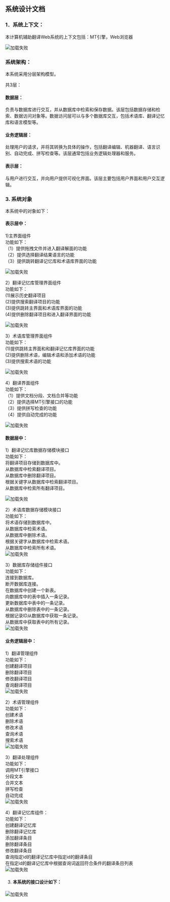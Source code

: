 ## 系统设计文档 
### 1．系统上下文： 
本计算机辅助翻译Web系统的上下文包括：MT引擎，Web浏览器 

![加载失败](/img/系统设计文档/image001.png) 

### 系统架构：  
本系统采用分层架构模型。  

共3层： 

#### 数据层：  
负责与数据库进行交互，并从数据库中检索和保存数据。该层包括数据存储和检索、数据访问对象等。数据访问层可以与多个数据库交互，包括术语库、翻译记忆库和语言模型等。 

#### 业务逻辑层：  
处理用户的请求，并将其转换为具体的操作，包括翻译编辑、机器翻译、语言识别、自动完成、拼写检查等。该层通常包括业务逻辑处理器和服务。  

#### 表示层：  
与用户进行交互，并向用户提供可视化界面。该层主要包括用户界面和用户交互逻辑。 
### 3. 系统对象  
本系统中的对象如下：  

#### 表示层中：  
1)主界面组件   
功能如下：   
（1）提供拖拽文件并进入翻译解面的功能   
（2）提供选择翻译结果语言的功能   
（3）提供跳转翻译记忆库和术语库界面的功能   
 
![加载失败](/img/系统设计文档/image003.png)  

2）翻译记忆库管理界面组件  
功能如下：    
(1)展示历史翻译项目  
(2)提供搜索翻译项目的功能  
(3)提供跳转主界面和术语库界面的功能  
(4)提供删除翻译项目和进入翻译界面的功能  
 
![加载失败](/img/系统设计文档/image004.png)  


3）术语库管理界面组件  
功能如下：  
(1)提供跳转主界面和和翻译记忆库界面的功能  
(2)提供删除术语，编辑术语和添加术语的功能  
(3)提供搜索术语的功能  
 
![加载失败](/img/系统设计文档/image005.png)  

4）翻译界面组件  
功能如下：  
（1）提供文档分段、文档合并等功能  
（2）提供选择MT引擎接口的功能  
（3）提供拼写检查的功能  
（4）提供自动完成的功能  
 
![加载失败](/img/系统设计文档/image006.png)  

#### 数据层中：   
1）翻译记忆库数据存储模块接口   
功能如下：   
将翻译项目存储到数据库中。   
从数据库中检索翻译项目。  
从数据库中删除翻译项目。  
根据关键字从数据库中检索翻译项目。  
从数据库中检索所有翻译项目。  

![加载失败](/img/系统设计文档/image007.png)  
 
2）术语库数据存储模块接口  
功能如下：   
将术语存储到数据库中。  
从数据库中检索术语。  
从数据库中删除术语。  
根据关键字从数据库中检索术语。  
从数据库中检索所有术语。  
![加载失败](/img/系统设计文档/image008.png)  
  
3）数据库存储组件接口  
功能如下：   
连接到数据库。  
断开数据库连接。  
在数据库中创建一个新表。  
向数据库中的表中插入一条记录。   
更新数据库中表中的一条记录。  
从数据库中删除表中的一条记录。  
根据记录ID从数据库中获取一条记录。  
从数据库中获取表中的所有记录。  
![加载失败](/img/系统设计文档/image009.png)  
 
#### 业务逻辑层中：  
1）翻译管理组件  
功能如下：  
创建翻译项目  
删除翻译项目  
修改翻译项目  
查询翻译项目  
![加载失败](/img/系统设计文档/image010.png)  
 
2）术语管理组件  
功能如下：  
创建术语  
删除术语  
修改术语  
查询术语  
搜索术语  
![加载失败](/img/系统设计文档/image011.png)  
 
3）翻译处理组件  
功能如下：  
调用MT引擎接口  
分段文本  
合并文本  
拼写检查  
自动完成  
![加载失败](/img/系统设计文档/image012.png)  
 
4）翻译记忆库组件：  
功能如下：  
创建翻译记忆库  
删除翻译记忆库  
添加翻译条目  
删除翻译条目  
修改翻译条目  
查询指定id的翻译记忆库中指定id的翻译条目  
在指定id的翻译记忆库中根据查询词返回符合条件的翻译条目列表  
![加载失败](/img/系统设计文档/image013.png)  
 
3. #### 本系统的接口设计如下：  
![加载失败](/img/系统设计文档/image014.png)  
 
